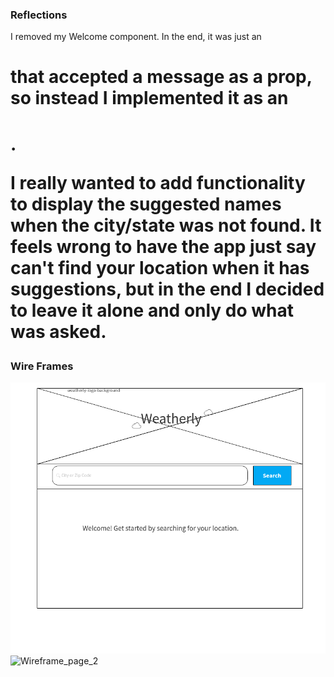 ### Reflections
I removed my Welcome component. In the end, it was just an <h1> that accepted a message as a prop, so instead I implemented it as an <h1>. 

I really wanted to add functionality to display the suggested names when the city/state was not found. It feels wrong to have the app just say can't find your location when it has suggestions, but in the end I decided to leave it alone and only do what was asked.

### Wire Frames
![Wireframe_page_1](./Wireframe/Page_1.png?raw=true)
![Wireframe_page_2](./Wireframe/Page_2.png?raw=true)


